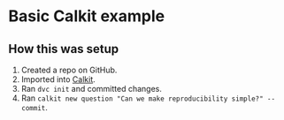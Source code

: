 # Basic Calkit example

## How this was setup

1. Created a repo on GitHub.
2. Imported into [Calkit](https://calkit.io).
3. Ran `dvc init` and committed changes.
4. Ran `calkit new question "Can we make reproducibility simple?" --commit`.
